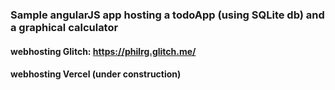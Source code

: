 ### Sample angularJS app hosting a todoApp (using SQLite db) and a graphical calculator

#### webhosting Glitch: https://philrg.glitch.me/

#### webhosting Vercel (under construction)
